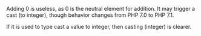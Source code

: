 Adding 0 is useless, as 0 is the neutral element for addition. It may trigger a cast (to integer), though behavior changes from PHP 7.0 to PHP 7.1. 

<?php

$a = 123 + 0;
$a = 0 + 123;

// Also works with minus
$b = 0 - $c; // drop the 0, but keep the minus
$b = $c - 0; // drop the 0 and the minus

?>

If it is used to type cast a value to integer, then casting (integer) is clearer. 
